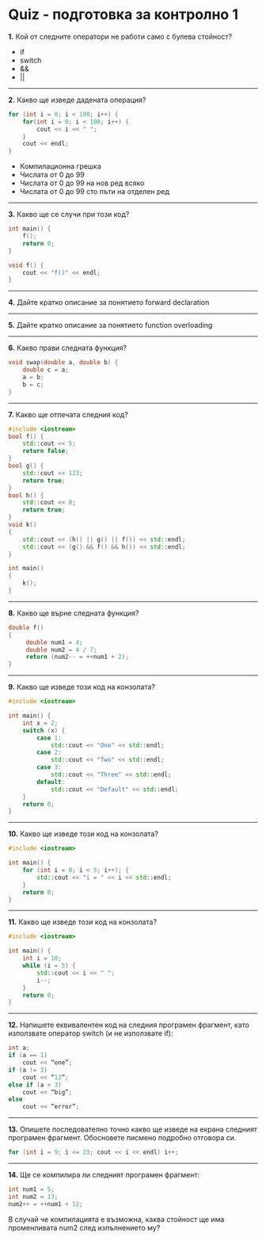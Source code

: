 # Quiz - подготовка за контролно 1

**1.** Кой от следните оператори не работи само с булева стойност?

- if
- switch
- &&
- ||

---

**2.** Какво ще изведе дадената операция?

```cpp
for (int i = 0; i < 100; i++) {
    for(int i = 0; i < 100; i++) {
        cout << i << " ";
    }
    cout << endl;
}
```

- Компилационна грешка
- Числата от 0 до 99
- Числата от 0 до 99 на нов ред всяко
- Числата от 0 до 99 сто пъти на отделен ред

---

**3.** Какво ще се случи при този код?

```cpp
int main() {
    f();
    return 0;
}

void f() {
    cout << "f()" << endl;
}
```

---

**4.**
Дайте кратко описание за понятието forward declaration

---

**5.**
Дайте кратко описание за понятието function overloading

---

**6.**
Какво прави следната функция?

```cpp
void swap(double a, double b) {
    double c = a;
    a = b;
    b = c;
}
```

---

**7.** Какво ще отпечата следния код?

```cpp
#include <iostream>
bool f() {
    std::cout << 5;
    return false;
}
bool g() {
    std::cout << 123;
    return true;
}
bool h() {
    std::cout << 0;
    return true;
}
void k()
{
    std::cout << (h() || g() || f()) << std::endl;
    std::cout << (g() && f() && h()) << std::endl;
}

int main()
{
    k();
}
```

---

**8.** Какво ще върне следната функция?

```cpp
double f()
{
     double num1 = 4;
     double num2 = 4 / 7;
     return (num2-- = ++num1 + 2);
}
```

---

**9.**
Какво ще изведе този код на конзолата?

```cpp
#include <iostream>

int main() {
    int x = 2;
    switch (x) {
        case 1:
            std::cout << "One" << std::endl;
        case 2:
            std::cout << "Two" << std::endl;
        case 3:
            std::cout << "Three" << std::endl;
        default:
            std::cout << "Default" << std::endl;
    }
    return 0;
}
```

---

**10.**
Какво ще изведе този код на конзолата?

```cpp
#include <iostream>

int main() {
    for (int i = 0; i < 5; i++); {
        std::cout << "i = " << i << std::endl;
    }
    return 0;
}
```

---

**11.**
Какво ще изведе този код на конзолата?

```cpp
#include <iostream>

int main() {
    int i = 10;
    while (i = 5) {
        std::cout << i << " ";
        i--;
    }
    return 0;
}
```

---

**12.**
Напишете еквивалентен код на следния програмен фрагмент, като използвате оператор switch (и не използвате if):

```cpp
int a;
if (a == 1)
    cout << “one”;
if (a != 3)
    cout << “13”;
else if (a > 3)
    cout << “big”;
else
    cout << “error”;
```

---

**13.** Опишете последователно точно какво ще изведе на екрана следният програмен фрагмент. Обосновете писмено подробно отговора си.

```cpp
for (int i = 9; i <= 23; cout << i << endl) i++;
```

---

**14.** Ще се компилира ли следният програмен фрагмент:

```cpp
int num1 = 5;
int num2 = 13;
num2++ = ++num1 + 12;
```

В случай че компилацията е възможна, каква стойност ще има
променливата num2 след изпълнението му?
